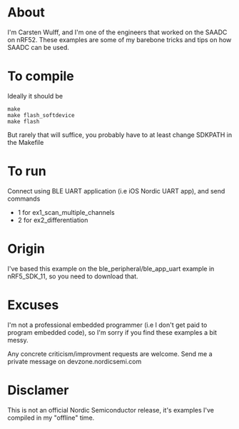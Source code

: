 
# About
I'm Carsten Wulff, and I'm one of the engineers that worked on the
SAADC on nRF52. These examples are some of my barebone tricks and tips
on how SAADC can be used.

# To compile
Ideally it should be
```
make
make flash_softdevice
make flash
```

But rarely that will suffice, you probably have to at least change 
SDKPATH in the Makefile

# To run
Connect using BLE UART application (i.e iOS Nordic UART app), and send commands

- 1 for ex1_scan_multiple_channels
- 2 for ex2_differentiation

# Origin
I've based this example on the ble_peripheral/ble_app_uart example in nRF5_SDK_11, so you
need to download that.

# Excuses
I'm not a professional embedded programmer (i.e I don't get paid to 
program embedded code), so I'm sorry if you find these examples a bit
messy.

Any concrete criticism/improvment requests are welcome. Send me a
private message on devzone.nordicsemi.com

# Disclamer
This is not an official Nordic Semiconductor release, it's examples
I've compiled in my "offline" time.





